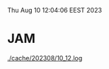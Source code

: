 Thu Aug 10 12:04:06 EEST 2023
# JAM
<a href='./cache/202308/10_12.log'>./cache/202308/10_12.log</a>
